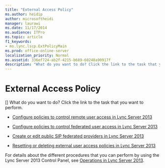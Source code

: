 ```yaml
---
title: "External Access Policy"
ms.author: heidip
author: microsoftheidi
manager: laurawi
ms.date: 11/17/2014
ms.audience: ITPro
ms.topic: article
f1_keywords:
- ms.lync.lscp.ExtPolicyMain
ms.prod: office-online-server
localization_priority: Normal
ms.assetid: 336ef724-ab2f-4215-b689-60248a90917f
description: "What do you want to do? Click the link to the task that you want to perform."
---
```


# External Access Policy
[]
What do you want to do? Click the link to the task that you want to perform.
  
- [Configure policies to control remote user access in Lync Server 2013](configure-policies-to-control-remote-user-access.md)
    
- [Configure policies to control federated user access in Lync Server 2013](configure-policies-to-control-federated-user-access.md)
    
- [Create or edit public SIP federated providers in Lync Server 2013](create-or-edit-public-sip-federated-providers.md)
    
- [Resetting or deleting external user access policies in Lync Server 2013](resetting-or-deleting-external-user-access-policies.md)
    
For details about the different procedures that you can perform by using the Lync Server 2013 Control Panel, see [Operations in Lync Server 2013](operations.md).
  

